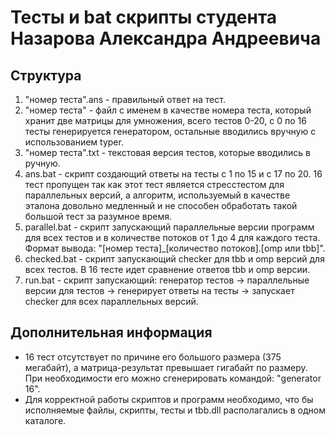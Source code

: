 ﻿# Тесты и bat скрипты студента Назарова Александра Андреевича

## Структура

1. "номер теста".ans - правильный ответ на тест.
2. "номер теста" - файл с именем в качестве номера теста, который хранит две матрицы для умножения, всего тестов 0-20, с 0 по 16 тесты генерируется генератором, остальные вводились вручную с использованием typer.
3. "номер теста".txt - текстовая версия тестов, которые вводились в ручную.
4. ans.bat - скрипт создающий ответы на тесты с 1 по 15 и с 17 по 20. 16 тест пропущен так как этот тест является стресстестом для параллельных версий, а алгоритм, используемый в качестве эталона довольно медленный и не способен обработать такой большой тест за разумное время.
5. parallel.bat - скрипт запускающий параллельные версии программ для всех тестов и в количестве потоков от 1 до 4 для каждого теста. Формат вывода: "[номер теста]_[количество потоков].[omp или tbb]".
6. checked.bat - скрипт запускающий checker для tbb и omp версий для всех тестов. В 16 тесте идет сравнение ответов tbb и omp версии. 
7. run.bat - скрипт запускающий: генератор тестов -> параллельные версии для тестов -> генерирует ответы на тесты -> запускает checker для всех параллельных версий.

## Дополнительная информация

- 16 тест отсутствует по причине его большого размера (375 мегабайт), а матрица-результат превышает гигабайт по размеру. При необходимости его можно сгенерировать командой: "generator 16".
- Для корректной работы скриптов и программ необходимо, что бы исполняемые файлы, скрипты, тесты и tbb.dll располагались в одном каталоге.

